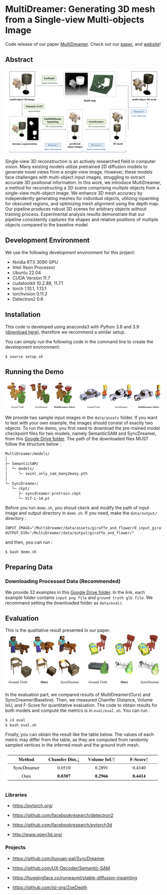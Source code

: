 # MultiDreamer: Generating 3D mesh from a Single-view Multi-objects Image
Code release of our paper [MultiDreamer](https://google.com). Check out our [paper](https://google.com), and [website](https://multidreamer-demo.web.app)!

## Abstract
![](images/pipeline.png)

Single-view 3D reconstruction is an actively researched field in computer vision. Many existing models utilize pretrained 2D diffusion models to generate novel views from a single-view image. However, these models face challenges with multi-object input images, struggling to extract accurate 3D positional information. In this work, we introduce MultiDreamer, a method for reconstructing a 3D scene comprising multiple objects from a single-view multi-object image. We enhance 3D mesh accuracy by independently generating meshes for individual objects, utilizing inpainting for obscured regions, and optimizing mesh alignment using the depth map. Our pipeline produces robust 3D scenes for arbitrary objects without training process. Experimental analysis results demonstrate that our pipeline consistently captures the shapes and relative positions of multiple objects compared to the baseline model.


## Development Environment
We use the following development environment for this project:
- Nvidia RTX 3090 GPU
- Intel Xeon Processor
- Ubuntu 22.04
- CUDA Version 11.7
- cudatoolkit 10.2.89, 11.7.1
- torch 1.10.1, 1.13.1
- torchvision 0.11.2
- Detectron2 0.6

## Installation
This code is developed using anaconda3 with Python 3.8 and 3.9 ([download here](https://repo.anaconda.com/archive/Anaconda3-2021.05-Linux-x86_64.sh)), therefore we recommend a similar setup.

You can simply run the following code in the command line to create the development environment:
```
$ source setup.sh
```


## Running the Demo
![](images/example.png)

We provide two sample input images in the `data/assets` folder. If you want to test with your own example, the images should consist of exactly two objects. To run the demo, you first need to download the pre-trained model checkpoint files for two models, namely SemanticSAM and SyncDreamer, from this [Google Drive folder](https://drive.google.com/drive/folders/1k5-QoS6CmK71r9jkc62LKpnxE6HhIGUU). The path of the downloaded files MUST follow the structure below : 
```plaintext
MultiDreamer/models/
│
├─ SemanticSAM/
│  └─ models/
│     └─ swinl_only_sam_many2many.pth
│
└─ SyncDreamer/
   └─ ckpt/
      ├─ syncdreamer-pretrain.ckpt
      └─ ViT-L-14.pt
```

Before you run `demo.sh`, you shoud ckeck and modify the path of input image and output directory in `demo.sh`. If you need, make the `data/output/` directory :
```
INPUT_IMAGE="/MultiDreamer/data/assets/giraffe_and_flower/0_input_giraffe_and_flower.png"
OUTPUT_DIR="/MultiDreamer/data/output/giraffe_and_flower/"
```
and then, you can run :
```
$ bash demo.sh
```

## Preparing Data
### Downloading Processed Data (Recommended)
We provide 32 examples in this [Google Drive folder](https://drive.google.com/drive/folders/1k5-QoS6CmK71r9jkc62LKpnxE6HhIGUU). In the link, each example folder contains `input png file` and `ground truth glb file`. We recommand setting the downloaded folder as `data/eval/`.

## Evaluation
This is the qualitative result presented in our paper.
![Qualitative](images/qualitative_result.png)

In the evaluation part, we compared results of MultiDreamer(Ours) and SyncDreamer(Baseline). Then, we measured Chamfer Distance, Volume IoU, and F-Score for quantitative evaluation. The code to obtain results for both models and compute the metrics is in `eval/eval.sh`. You can run : 
```
$ cd eval
$ bash eval.sh
```

Finally, you can obtain the result like the table below. The values of each metric may differ from the table, as they are computed from randomly sampled vertices in the inferred mesh and the ground truth mesh.

![Quantitative](images/quantitative_result.png)


### Libraries
- https://pytorch.org/

- https://github.com/facebookresearch/detectron2

- https://github.com/facebookresearch/pytorch3d

- http://www.open3d.org/

### Projects
- https://github.com/liuyuan-pal/SyncDreamer

- https://github.com/UX-Decoder/Semantic-SAM

- https://huggingface.co/runwayml/stable-diffusion-inpainting

- https://github.com/isl-org/ZoeDepth
